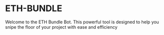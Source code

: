 # ETH-BUNDLE
Welcome to the ETH Bundle Bot. This powerful tool is designed to help you snipe the floor of your project with ease and efficiency

